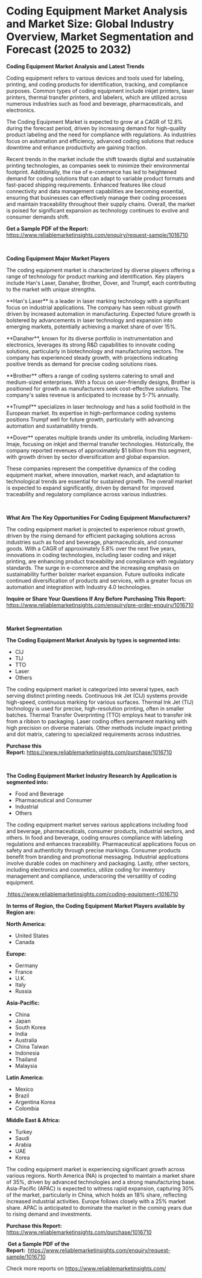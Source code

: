 <p><h1>Coding Equipment Market Analysis and Market Size: Global Industry Overview, Market Segmentation and Forecast (2025 to 2032)</h1></p><p><strong>Coding Equipment Market Analysis and Latest Trends</strong></p>
<p><p>Coding equipment refers to various devices and tools used for labeling, printing, and coding products for identification, tracking, and compliance purposes. Common types of coding equipment include inkjet printers, laser printers, thermal transfer printers, and labelers, which are utilized across numerous industries such as food and beverage, pharmaceuticals, and electronics.</p><p>The Coding Equipment Market is expected to grow at a CAGR of 12.8% during the forecast period, driven by increasing demand for high-quality product labeling and the need for compliance with regulations. As industries focus on automation and efficiency, advanced coding solutions that reduce downtime and enhance productivity are gaining traction. </p><p>Recent trends in the market include the shift towards digital and sustainable printing technologies, as companies seek to minimize their environmental footprint. Additionally, the rise of e-commerce has led to heightened demand for coding solutions that can adapt to variable product formats and fast-paced shipping requirements. Enhanced features like cloud connectivity and data management capabilities are becoming essential, ensuring that businesses can effectively manage their coding processes and maintain traceability throughout their supply chains. Overall, the market is poised for significant expansion as technology continues to evolve and consumer demands shift.</p></p>
<p><strong>Get a Sample PDF of the Report:&nbsp;</strong> <a href="https://www.reliablemarketinsights.com/enquiry/request-sample/1016710?utm_campaign=2442&utm_medium=2&utm_source=Github&utm_content=ia&utm_term=28022025&utm_id=coding-equipment">https://www.reliablemarketinsights.com/enquiry/request-sample/1016710</a></p>
<p>&nbsp;</p>
<p><strong>Coding Equipment Major Market Players</strong></p>
<p><p>The coding equipment market is characterized by diverse players offering a range of technology for product marking and identification. Key players include Han's Laser, Danaher, Brother, Dover, and Trumpf, each contributing to the market with unique strengths.</p><p>**Han's Laser** is a leader in laser marking technology with a significant focus on industrial applications. The company has seen robust growth driven by increased automation in manufacturing. Expected future growth is bolstered by advancements in laser technology and expansion into emerging markets, potentially achieving a market share of over 15%.</p><p>**Danaher**, known for its diverse portfolio in instrumentation and electronics, leverages its strong R&D capabilities to innovate coding solutions, particularly in biotechnology and manufacturing sectors. The company has experienced steady growth, with projections indicating positive trends as demand for precise coding solutions rises.</p><p>**Brother** offers a range of coding systems catering to small and medium-sized enterprises. With a focus on user-friendly designs, Brother is positioned for growth as manufacturers seek cost-effective solutions. The company's sales revenue is anticipated to increase by 5-7% annually.</p><p>**Trumpf** specializes in laser technology and has a solid foothold in the European market. Its expertise in high-performance coding systems positions Trumpf well for future growth, particularly with advancing automation and sustainability trends.</p><p>**Dover** operates multiple brands under its umbrella, including Markem-Imaje, focusing on inkjet and thermal transfer technologies. Historically, the company reported revenues of approximately $1 billion from this segment, with growth driven by sector diversification and global expansion.</p><p>These companies represent the competitive dynamics of the coding equipment market, where innovation, market reach, and adaptation to technological trends are essential for sustained growth. The overall market is expected to expand significantly, driven by demand for improved traceability and regulatory compliance across various industries.</p></p>
<p>&nbsp;</p>
<p><strong>What Are The Key Opportunities For Coding Equipment Manufacturers?</strong></p>
<p><p>The coding equipment market is projected to experience robust growth, driven by the rising demand for efficient packaging solutions across industries such as food and beverage, pharmaceuticals, and consumer goods. With a CAGR of approximately 5.8% over the next five years, innovations in coding technologies, including laser coding and inkjet printing, are enhancing product traceability and compliance with regulatory standards. The surge in e-commerce and the increasing emphasis on sustainability further bolster market expansion. Future outlooks indicate continued diversification of products and services, with a greater focus on automation and integration with Industry 4.0 technologies.</p></p>
<p><strong>Inquire or Share Your Questions If Any Before Purchasing This Report:</strong> <a href="https://www.reliablemarketinsights.com/enquiry/pre-order-enquiry/1016710?utm_campaign=2442&utm_medium=2&utm_source=Github&utm_content=ia&utm_term=28022025&utm_id=coding-equipment">https://www.reliablemarketinsights.com/enquiry/pre-order-enquiry/1016710</a></p>
<p>&nbsp;</p>
<p><strong>Market Segmentation</strong></p>
<p><strong>The Coding Equipment Market Analysis by types is segmented into:</strong></p>
<p><ul><li>CIJ</li><li>TIJ</li><li>TTO</li><li>Laser</li><li>Others</li></ul></p>
<p><p>The coding equipment market is categorized into several types, each serving distinct printing needs. Continuous Ink Jet (CIJ) systems provide high-speed, continuous marking for various surfaces. Thermal Ink Jet (TIJ) technology is used for precise, high-resolution printing, often in smaller batches. Thermal Transfer Overprinting (TTO) employs heat to transfer ink from a ribbon to packaging. Laser coding offers permanent marking with high precision on diverse materials. Other methods include impact printing and dot matrix, catering to specialized requirements across industries.</p></p>
<p><strong>Purchase this Report:&nbsp;</strong><a href="https://www.reliablemarketinsights.com/purchase/1016710?utm_campaign=2442&utm_medium=2&utm_source=Github&utm_content=ia&utm_term=28022025&utm_id=coding-equipment">https://www.reliablemarketinsights.com/purchase/1016710</a></p>
<p>&nbsp;</p>
<p><strong>The Coding Equipment Market Industry Research by Application is segmented into:</strong></p>
<p><ul><li>Food and Beverage</li><li>Pharmaceutical and Consumer</li><li>Industrial</li><li>Others</li></ul></p>
<p><p>The coding equipment market serves various applications including food and beverage, pharmaceuticals, consumer products, industrial sectors, and others. In food and beverage, coding ensures compliance with labeling regulations and enhances traceability. Pharmaceutical applications focus on safety and authenticity through precise markings. Consumer products benefit from branding and promotional messaging. Industrial applications involve durable codes on machinery and packaging. Lastly, other sectors, including electronics and cosmetics, utilize coding for inventory management and compliance, underscoring the versatility of coding equipment.</p></p>
<p><a href="https://www.reliablemarketinsights.com/coding-equipment-r1016710?utm_campaign=2442&utm_medium=2&utm_source=Github&utm_content=ia&utm_term=28022025&utm_id=coding-equipment">&nbsp;https://www.reliablemarketinsights.com/coding-equipment-r1016710</a></p>
<p><strong>In terms of Region, the Coding Equipment Market Players available by Region are:</strong></p>
<p>
    <p> <strong> North America: </strong>
        <ul>
            <li>United States</li>
            <li>Canada</li>
        </ul>
        </p> 
    <p> <strong> Europe: </strong>
        <ul>
            <li>Germany</li>
            <li>France</li>
            <li>U.K.</li>
            <li>Italy</li>
            <li>Russia</li>
        </ul>
        </p> 
    <p> <strong> Asia-Pacific: </strong>
        <ul>
            <li>China</li>
            <li>Japan</li>
            <li>South Korea</li>
            <li>India</li>
            <li>Australia</li>
            <li>China Taiwan</li>
            <li>Indonesia</li>
            <li>Thailand</li>
            <li>Malaysia</li>
        </ul>
        </p> 
    <p> <strong> Latin America: </strong>
        <ul>
            <li>Mexico</li>
            <li>Brazil</li>
            <li>Argentina Korea</li>
            <li>Colombia</li>
        </ul>
        </p> 
    <p> <strong> Middle East & Africa: </strong>
        <ul>
            <li>Turkey</li>
            <li>Saudi</li>
            <li>Arabia</li>
            <li>UAE</li>
            <li>Korea</li>
        </ul>
    </p>
    </p>
<p><p>The coding equipment market is experiencing significant growth across various regions. North America (NA) is projected to maintain a market share of 35%, driven by advanced technologies and a strong manufacturing base. Asia-Pacific (APAC) is expected to witness rapid expansion, capturing 30% of the market, particularly in China, which holds an 18% share, reflecting increased industrial activities. Europe follows closely with a 25% market share. APAC is anticipated to dominate the market in the coming years due to rising demand and investments.</p></p>
<p><strong>Purchase this Report: </strong><a href="https://www.reliablemarketinsights.com/purchase/1016710?utm_campaign=2442&utm_medium=2&utm_source=Github&utm_content=ia&utm_term=28022025&utm_id=coding-equipment">https://www.reliablemarketinsights.com/purchase/1016710</a></p>
<p>&nbsp;<strong>Get a Sample PDF of the Report:&nbsp;&nbsp;</strong><a href="https://www.reliablemarketinsights.com/enquiry/request-sample/1016710?utm_campaign=2442&utm_medium=2&utm_source=Github&utm_content=ia&utm_term=28022025&utm_id=coding-equipment">https://www.reliablemarketinsights.com/enquiry/request-sample/1016710</a></p>
<p><strong></strong></p>
<p>Check more reports on <a href="https://www.reliablemarketinsights.com/?utm_campaign=2442&utm_medium=2&utm_source=Github&utm_content=ia&utm_term=28022025&utm_id=coding-equipment">https://www.reliablemarketinsights.com/</a></p>